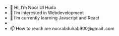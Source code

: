 - 👋 Hi, I’m Noor Ul Huda
- 👀 I’m interested in Webdevelopment
- 🌱 I’m currently learning Javscript and React
- 
- 📫 How to reach me noorabdulrab900@gmail .com

<!---
noorulhuda-9/noorulhuda-9 is a ✨ special ✨ repository because its `README.md` (this file) appears on your GitHub profile.
You can click the Preview link to take a look at your changes.
--->
